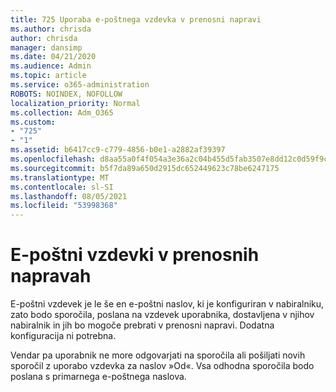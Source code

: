 ```yaml
---
title: 725 Uporaba e-poštnega vzdevka v prenosni napravi
ms.author: chrisda
author: chrisda
manager: dansimp
ms.date: 04/21/2020
ms.audience: Admin
ms.topic: article
ms.service: o365-administration
ROBOTS: NOINDEX, NOFOLLOW
localization_priority: Normal
ms.collection: Adm_O365
ms.custom:
- "725"
- "1"
ms.assetid: b6417cc9-c779-4856-b0e1-a2882af39397
ms.openlocfilehash: d8aa55a0f4f054a3e36a2c04b455d5fab3507e8dd12c0d59f9c05e1e21374468
ms.sourcegitcommit: b5f7da89a650d2915dc652449623c78be6247175
ms.translationtype: MT
ms.contentlocale: sl-SI
ms.lasthandoff: 08/05/2021
ms.locfileid: "53998368"
---
```

# <a name="email-aliases-on-mobile-devices"></a>E-poštni vzdevki v prenosnih napravah

E-poštni vzdevek je le še en e-poštni naslov, ki je konfiguriran v nabiralniku, zato bodo sporočila, poslana na vzdevek uporabnika, dostavljena v njihov nabiralnik in jih bo mogoče prebrati v prenosni napravi. Dodatna konfiguracija ni potrebna.

Vendar pa uporabnik ne more odgovarjati na sporočila ali pošiljati novih sporočil z uporabo vzdevka za naslov »Od«. Vsa odhodna sporočila bodo poslana s primarnega e-poštnega naslova.
